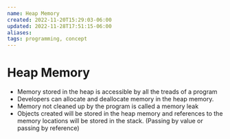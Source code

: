 ```yaml
---
name: Heap Memory
created: 2022-11-20T15:29:03-06:00
updated: 2022-11-28T17:51:15-06:00
aliases: 
tags: programming, concept
---
```

# Heap Memory

- Memory stored in the heap is accessible by all the treads of a program
- Developers can allocate and deallocate memory in the heap memory.
- Memory not cleaned up by the program is called a memory leak
- Objects created will be stored in the heap memory and references to the memory locations will be stored in the stack.  (Passing by value or passing by reference)
